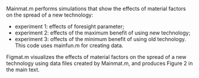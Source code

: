 Mainmat.m performs simulations that show the effects of material factors on the spread of a new technology:
- experiment 1: effects of foresight parameter;
- experiment 2: effects of the maximum benefit of using new technology;
- experiment 3: offects of the minimum benefit of using old technology.
This code uses mainfun.m for creating data.

Figmat.m visualizes the effects of material factors on the spread of a new technology using data files created by Mainmat.m,
and produces Figure 2 in the main text.
